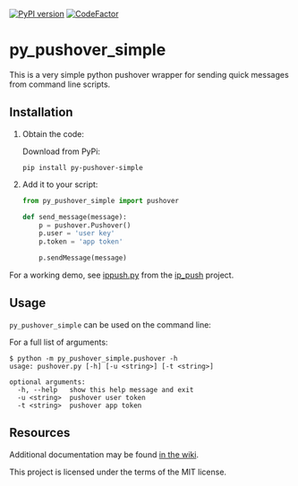 [![PyPI version](https://badge.fury.io/py/py-pushover-simple.svg)](https://pypi.org/project/py-pushover-simple/)
[![CodeFactor](https://www.codefactor.io/repository/github/prplecake/py_pushover_simple/badge)](https://www.codefactor.io/repository/github/prplecake/py_pushover_simple)
# py\_pushover\_simple

This is a very simple python pushover wrapper for sending quick messages
from command line scripts.

## Installation

1. Obtain the code:

    Download from PyPi:

    ```shell
    pip install py-pushover-simple
    ```

2. Add it to your script:

    ```python
    from py_pushover_simple import pushover

    def send_message(message):
        p = pushover.Pushover()
        p.user = 'user key'
        p.token = 'app token'

        p.sendMessage(message)
    ```

For a working demo, see [ippush.py] from the [ip_push] project.

## Usage

`py_pushover_simple` can be used on the command line:

For a full list of arguments:

```shell
$ python -m py_pushover_simple.pushover -h
usage: pushover.py [-h] [-u <string>] [-t <string>]

optional arguments:
  -h, --help   show this help message and exit
  -u <string>  pushover user token
  -t <string>  pushover app token
```

[ippush.py]:https://github.com/prplecake/ip_push/blob/master/ippush.py
[ip_push]:https://github.com/prplecake/ip_push/

## Resources

Additional documentation may be found [in the wiki][wiki].

[wiki]:https://github.com/prplecake/py_pushover_simple/wiki

This project is licensed under the terms of the MIT license.
